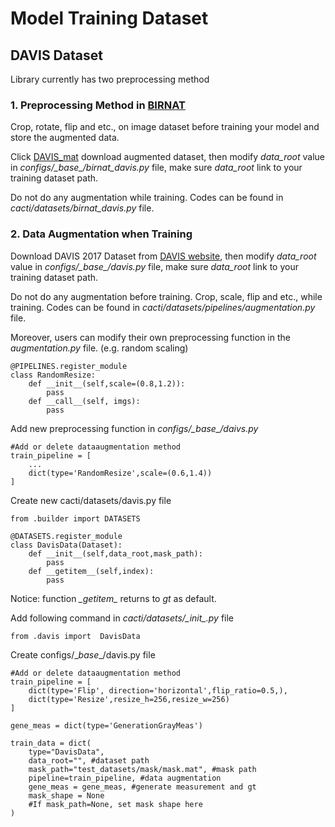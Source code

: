 # Model Training Dataset 
## DAVIS Dataset 
Library currently has two preprocessing method

### 1. Preprocessing Method in [BIRNAT](../configs/BIRNAT/README_cn.md)
Crop, rotate, flip and etc., on image dataset before training your model and store the augmented data.

Click [DAVIS_mat]() download augmented dataset, then modify *data_root* value in *configs/\_base_/birnat_davis.py* file, make sure *data_root* link to your training dataset path.

Do not do any augmentation while training. Codes can be found in *cacti/datasets/birnat_davis.py* file.

### 2. Data Augmentation when Training 
Download DAVIS 2017 Dataset from [DAVIS website](https://davischallenge.org/), then modify *data_root* value in *configs/\_base_/davis.py* file, make sure *data_root* link to your training dataset path.

Do not do any augmentation before training. Crop, scale, flip and etc., while training. Codes can be found in *cacti/datasets/pipelines/augmentation.py* file.

Moreover, users can modify their own preprocessing function in the *augmentation.py* file. (e.g. random scaling)

```
@PIPELINES.register_module
class RandomResize:
    def __init__(self,scale=(0.8,1.2)):
        pass
    def __call__(self, imgs):
        pass

```
Add new preprocessing function in *configs/\__base__/daivs.py*

```
#Add or delete dataaugmentation method
train_pipeline = [
    ... 
    dict(type='RandomResize',scale=(0.6,1.4))
] 
```

Create new cacti/datasets/davis.py file

```
from .builder import DATASETS

@DATASETS.register_module 
class DavisData(Dataset):
    def __init__(self,data_root,mask_path):
        pass
    def __getitem__(self,index):
        pass
```
Notice: function *\__getitem__* returns to *gt* as default.

Add following command in *cacti/datasets/\__init__.py* file

```
from .davis import  DavisData
```

Create configs/\__base__/davis.py file

```
#Add or delete dataaugmentation method
train_pipeline = [
    dict(type='Flip', direction='horizontal',flip_ratio=0.5,),
    dict(type='Resize',resize_h=256,resize_w=256)
]

gene_meas = dict(type='GenerationGrayMeas') 

train_data = dict(
    type="DavisData",
    data_root="", #dataset path 
    mask_path="test_datasets/mask/mask.mat", #mask path 
    pipeline=train_pipeline, #data augmentation 
    gene_meas = gene_meas, #generate measurement and gt 
    mask_shape = None
    #If mask_path=None, set mask shape here
)
```